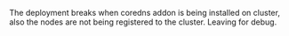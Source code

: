 The deployment breaks when coredns addon is being installed on cluster, also the nodes are not being registered to the cluster. Leaving for debug.
